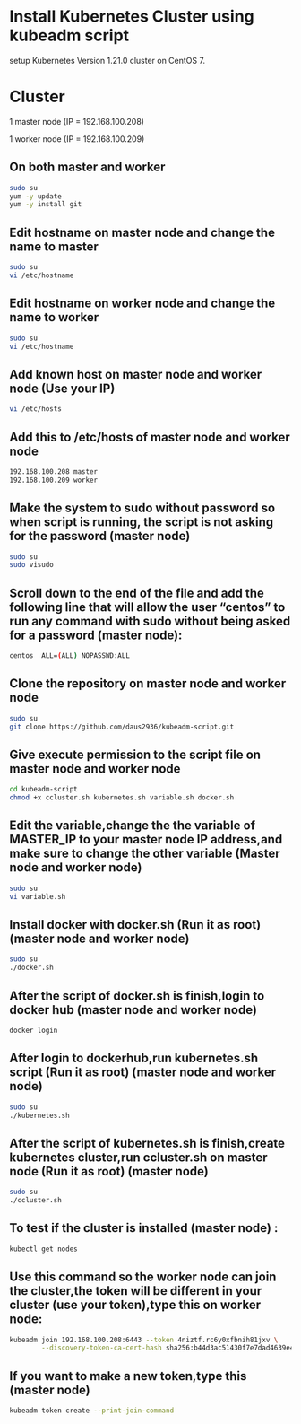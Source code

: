 # Install Kubernetes Cluster using kubeadm script
setup Kubernetes Version 1.21.0 cluster on CentOS 7.

# Cluster
1 master node (IP = 192.168.100.208)

1 worker node (IP = 192.168.100.209)

## On both master and worker
```bash
sudo su
yum -y update
yum -y install git
```

## Edit hostname on master node and change the name to master
```bash
sudo su
vi /etc/hostname
```

## Edit hostname on worker node and change the name to worker
```bash
sudo su
vi /etc/hostname
```

## Add known host on master node and worker node (Use your IP)
```bash
vi /etc/hosts
```
## Add this to /etc/hosts of master node and worker node
```bash
192.168.100.208 master
192.168.100.209 worker
```

## Make the system to sudo without password so when script is running, the script is not asking for the password (master node)
```bash
sudo su
sudo visudo
```
## Scroll down to the end of the file and add the following line that will allow the user “centos” to run any command with sudo without being asked for a password (master node):
```bash
centos  ALL=(ALL) NOPASSWD:ALL
```
## Clone the repository on master node and worker node
```bash
sudo su
git clone https://github.com/daus2936/kubeadm-script.git
```
## Give execute permission to the script file on master node and worker node
```bash
cd kubeadm-script
chmod +x ccluster.sh kubernetes.sh variable.sh docker.sh
```

## Edit the variable,change the the variable of MASTER_IP to your master node IP address,and make sure to change the other variable (Master node and worker node)
```bash
sudo su
vi variable.sh
```

## Install docker with docker.sh (Run it as root) (master node and worker node)
```bash
sudo su
./docker.sh
```

## After the script of docker.sh is finish,login to docker hub (master node and worker node)
```bash
docker login
```

## After login to dockerhub,run kubernetes.sh script (Run it as root) (master node and worker node)
```bash
sudo su
./kubernetes.sh
```

## After the script of kubernetes.sh is finish,create kubernetes cluster,run ccluster.sh on master node (Run it as root) (master node)
```bash
sudo su
./ccluster.sh
```

## To test if the cluster is installed (master node) :
```bash
kubectl get nodes
```
## Use this command so the worker node can join the cluster,the token will be different in your cluster (use your token),type this on worker node:
```bash
kubeadm join 192.168.100.208:6443 --token 4niztf.rc6y0xfbnih81jxv \
        --discovery-token-ca-cert-hash sha256:b44d3ac51430f7e7dad4639e4a8eeb5f3f03769ed8319c26e437ff49915659d7
```

## If you want to make a new token,type this (master node)
```bash
kubeadm token create --print-join-command
```